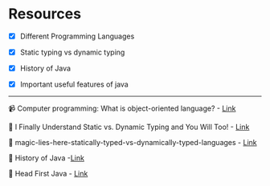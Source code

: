 # Resources



- [x] Different Programming Languages

- [x] Static typing vs dynamic typing 

- [x] History of Java

- [x] Important useful features of java



----------------------------------------------------------------------



:video_camera:  Computer programming: What is object-oriented language? - [Link](https://www.youtube.com/watch?v=SS-9y0H3Si8)

:newspaper: I Finally Understand Static vs. Dynamic Typing and You Will Too! - [Link](https://hackernoon.com/i-finally-understand-static-vs-dynamic-typing-and-you-will-too-ad0c2bd0acc7)

:newspaper: magic-lies-here-statically-typed-vs-dynamically-typed-languages - [Link](https://android.jlelse.eu/magic-lies-here-statically-typed-vs-dynamically-typed-languages-d151c7f95e2b)

:newspaper: History of Java -[Link](https://en.wikipedia.org/wiki/Java_(programming_language))

:book: Head First Java - [Link](https://www.rcsdk12.org/cms/lib/NY01001156/Centricity/Domain/4951/Head_First_Java_Second_Edition.pdf)

